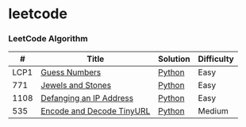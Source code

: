 # leetcode

### LeetCode Algorithm

| # | Title | Solution | Difficulty |
|---| ----- | -------- | ---------- |
|LCP1|[Guess Numbers](https://leetcode-cn.com/problems/guess-numbers/) | [Python](algorithms/Guess%20Numbers.py)|Easy|
|771|[Jewels and Stones](https://leetcode-cn.com/problems/jewels-and-stones/) | [Python](algorithms/Jewels%20and%20Stones.py)|Easy|
|1108|[Defanging an IP Address](https://leetcode-cn.com/problems/defanging-an-ip-address/) | [Python](algorithms/Defanging%20an%20IP%20Address.py)|Easy|
|535|[Encode and Decode TinyURL](https://leetcode-cn.com/problems/encode-and-decode-tinyurl/) | [Python](algorithms/Encode%20and%20Decode%20TinyURL.py)|Medium|
